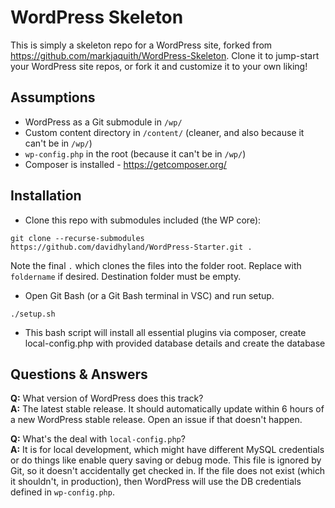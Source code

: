 # WordPress Skeleton

This is simply a skeleton repo for a WordPress site, forked from https://github.com/markjaquith/WordPress-Skeleton. 
Clone it to jump-start your WordPress site repos, or fork it and customize it to your own liking!

## Assumptions

* WordPress as a Git submodule in `/wp/`
* Custom content directory in `/content/` (cleaner, and also because it can't be in `/wp/`)
* `wp-config.php` in the root (because it can't be in `/wp/`)
* Composer is installed - https://getcomposer.org/

## Installation

* Clone this repo with submodules included (the WP core):

`git clone --recurse-submodules https://github.com/davidhyland/WordPress-Starter.git .`

  Note the final `.` which clones the files into the folder root. Replace with `foldername` if desired. Destination folder must be empty.

* Open Git Bash (or a Git Bash terminal in VSC) and run setup. 

`./setup.sh`

* This bash script will install all essential plugins via composer, create local-config.php with provided database details and create the database

## Questions & Answers

**Q:** What version of WordPress does this track?  
**A:** The latest stable release. It should automatically update within 6 hours of a new WordPress stable release. Open an issue if that doesn't happen.

**Q:** What's the deal with `local-config.php`?  
**A:** It is for local development, which might have different MySQL credentials or do things like enable query saving or debug mode. This file is ignored by Git, so it doesn't accidentally get checked in. If the file does not exist (which it shouldn't, in production), then WordPress will use the DB credentials defined in `wp-config.php`.
